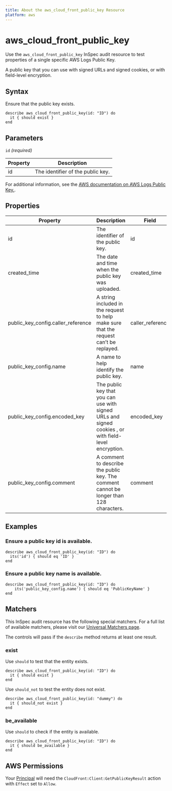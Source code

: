 ```yaml
---
title: About the aws_cloud_front_public_key Resource
platform: aws
---
```


# aws_cloud_front_public_key

Use the `aws_cloud_front_public_key` InSpec audit resource to test properties of a single specific AWS Logs Public Key.

A public key that you can use with signed URLs and signed cookies, or with field-level encryption.

## Syntax

Ensure that the public key exists.

    describe aws_cloud_front_public_key(id: "ID") do
      it { should exist }
    end

## Parameters

`id` _(required)_

| Property | Description |
| --- | --- |
| id | The identifier of the public key. |

For additional information, see the [AWS documentation on AWS Logs Public Key.](https://docs.aws.amazon.com/AWSCloudFormation/latest/UserGuide/aws-resource-cloudfront-publickey.html).

## Properties

| Property | Description | Field | 
| --- | --- | --- |
| id | The identifier of the public key. | id |
| created_time | The date and time when the public key was uploaded. | created_time |
| public_key_config.caller_reference | A string included in the request to help make sure that the request can’t be replayed. | caller_reference |
| public_key_config.name | A name to help identify the public key. | name |
| public_key_config.encoded_key | The public key that you can use with signed URLs and signed cookies , or with field-level encryption. | encoded_key |
| public_key_config.comment | A comment to describe the public key. The comment cannot be longer than 128 characters. | comment |

## Examples

### Ensure a public key id is available.
    describe aws_cloud_front_public_key(id: "ID") do
      its('id') { should eq 'ID' }
    end

### Ensure a public key name is available.
    describe aws_cloud_front_public_key(id: "ID") do
        its('public_key_config.name') { should eq 'PublicKeyName' }
    end

## Matchers

This InSpec audit resource has the following special matchers. For a full list of available matchers, please visit our [Universal Matchers page](https://www.inspec.io/docs/reference/matchers/).

The controls will pass if the `describe` method returns at least one result.

### exist

Use `should` to test that the entity exists.

    describe aws_cloud_front_public_key(id: "ID") do
      it { should exist }
    end

Use `should_not` to test the entity does not exist.

    describe aws_cloud_front_public_key(id: "dummy") do
      it { should_not exist }
    end

### be_available

Use `should` to check if the entity is available.

    describe aws_cloud_front_public_key(id: "ID") do
      it { should be_available }
    end

## AWS Permissions

Your [Principal](https://docs.aws.amazon.com/IAM/latest/UserGuide/intro-structure.html#intro-structure-principal) will need the `CloudFront:Client:GetPublicKeyResult` action with `Effect` set to `Allow`.